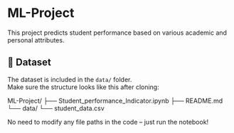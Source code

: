 # ML-Project

This project predicts student performance based on various academic and personal attributes.

## 📂 Dataset
The dataset is included in the `data/` folder.  
Make sure the structure looks like this after cloning:

ML-Project/
├── Student_performance_Indicator.ipynb
├── README.md
└── data/
└── student_data.csv


No need to modify any file paths in the code – just run the notebook!
